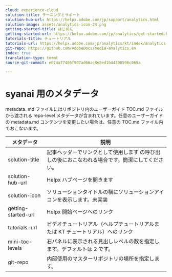 ```yaml
---
cloud: experience-cloud
solution-title: ラーニングとサポート
solution-hub-url: https://helpx.adobe.com/jp/support/analytics.html
solution-image: assets/analytics-icon-24.png
getting-started-title: はじめに
getting-started-url: https://helpx.adobe.com/jp/analytics/get-started.html
tutorials-title: チュートリアル
tutorials-url: https://helpx.adobe.com/jp/analytics/kt/index/analytics-videos.html
git-repo: https://github.com/AdobeDocs/media-analytics.en
index: true
translation-type: tm+mt
source-git-commit: e074a77406f907ad66ac8e8ed1b44300596c065a

---
```



# syanai 用のメタデータ

metadata. md ファイルにはリポジトリ内のユーザーガイド TOC.md ファイルから渡される repo-level メタデータが含まれています。任意のユーザーガイドの metadata.md コンテンツを変更したい場合は、任意の TOC.md ファイル内でおこないます。

| メタデータ | 説明 |
|--- |--- |
| solution-title | 記事ヘッダーでリンクとして使用します の呼び出しの後におこなわれる場合です。簡潔にしてください。 |
| solution-hub-url | Helpx ハブページを開きます |
| solution-icon | ソリューションタイトルの横にソリューションアイコンを表示します。未実装 |
| getting-started-url | Helpx 開始ページへのリンク |
| tutorials-url | ビデオチュートリアル（ヘルプチュートリアルまたは KT チュートリアル）へのリンク |
| mini-toc-levels | 右パネルに表示される見出しレベルの数を指定します。デフォルトは 2 です。 |
| git-repo | 内部使用のマスターリポジトリの場所を指定します。 |
